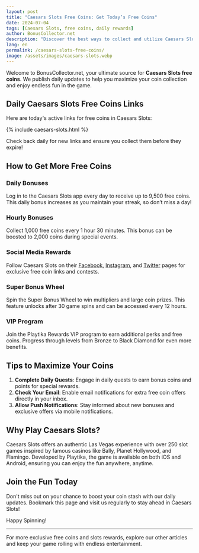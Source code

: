 ```yaml
---
layout: post
title: "Caesars Slots Free Coins: Get Today’s Free Coins"
date: 2024-07-04
tags: [Caesars Slots, free coins, daily rewards]
author: BonusCollector.net
description: "Discover the best ways to collect and utilize Caesars Slots free coins with daily updates and exclusive rewards."
lang: en
permalink: /caesars-slots-free-coins/
image: /assets/images/caesars-slots.webp
---
```


Welcome to BonusCollector.net, your ultimate source for **Caesars Slots free coins**. We publish daily updates to help you maximize your coin collection and enjoy endless fun in the game. 

## Daily Caesars Slots Free Coins Links

Here are today's active links for free coins in Caesars Slots:

{% include caesars-slots.html %}

Check back daily for new links and ensure you collect them before they expire!

## How to Get More Free Coins

### Daily Bonuses
Log in to the Caesars Slots app every day to receive up to 9,500 free coins. This daily bonus increases as you maintain your streak, so don’t miss a day!

### Hourly Bonuses
Collect 1,000 free coins every 1 hour 30 minutes. This bonus can be boosted to 2,000 coins during special events.

### Social Media Rewards
Follow Caesars Slots on their [Facebook](https://www.facebook.com/CaesarsCasino/), [Instagram](https://www.instagram.com/caesars_slots/), and [Twitter](https://twitter.com/CaesarsSlots) pages for exclusive free coin links and contests.

### Super Bonus Wheel
Spin the Super Bonus Wheel to win multipliers and large coin prizes. This feature unlocks after 30 game spins and can be accessed every 12 hours.

### VIP Program
Join the Playtika Rewards VIP program to earn additional perks and free coins. Progress through levels from Bronze to Black Diamond for even more benefits.

## Tips to Maximize Your Coins

1. **Complete Daily Quests**: Engage in daily quests to earn bonus coins and points for special rewards.
2. **Check Your Email**: Enable email notifications for extra free coin offers directly in your inbox.
3. **Allow Push Notifications**: Stay informed about new bonuses and exclusive offers via mobile notifications.

## Why Play Caesars Slots?

Caesars Slots offers an authentic Las Vegas experience with over 250 slot games inspired by famous casinos like Bally, Planet Hollywood, and Flamingo. Developed by Playtika, the game is available on both iOS and Android, ensuring you can enjoy the fun anywhere, anytime.

## Join the Fun Today

Don't miss out on your chance to boost your coin stash with our daily updates. Bookmark this page and visit us regularly to stay ahead in Caesars Slots!

Happy Spinning!

---

For more exclusive free coins and slots rewards, explore our other articles and keep your game rolling with endless entertainment.